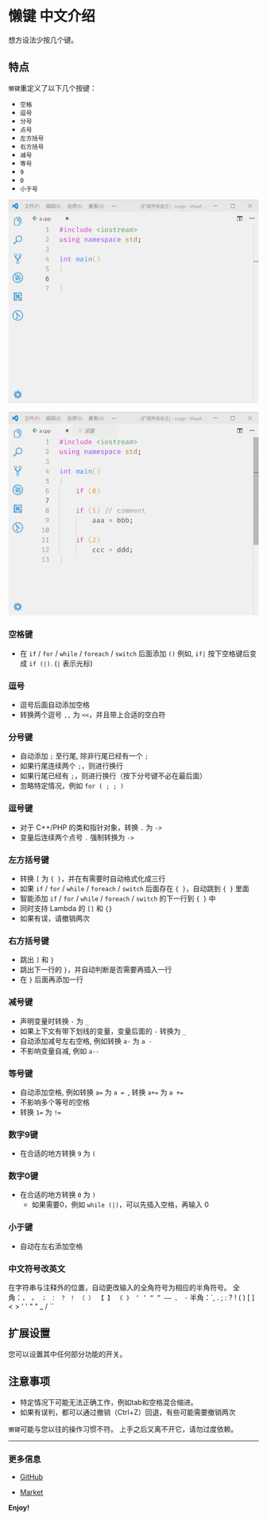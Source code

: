 # 懒键 中文介绍

想方设法少按几个键。

## 特点

`懒键`重定义了以下几个按键：

- `空格`
- `逗号`
- `分号`
- `点号`
- `左方括号`
- `右方括号`
- `减号`
- `等号`
- `9`
- `0`
- `小于号`

![pic1](https://github.com/MRXY001/vscode-plugin-LazyKey/blob/master/images/LazyKey_Picture1.gif?raw=true)

![pic2](https://github.com/MRXY001/vscode-plugin-LazyKey/blob/master/images/LazyKey_Picture2.gif?raw=true)

### 空格键

- 在 `if` / `for` / `while` / `foreach` / `switch` 后面添加 `()`
  例如, `if|` 按下空格键后变成 `if (|)`. (`|` 表示光标)

### 逗号

- 逗号后面自动添加空格
- 转换两个逗号 `,,` 为 `<<`，并且带上合适的空白符

### 分号键

- 自动添加 `;` 至行尾, 除非行尾已经有一个 `;`
- 如果行尾连续两个 `;`，则进行换行
- 如果行尾已经有 `;`，则进行换行（按下分号键不必在最后面）
- 忽略特定情况，例如 `for ( ; ; )`

### 逗号键

- 对于 C++/PHP 的类和指针对象，转换 `.` 为 `->`
- 变量后连续两个点号 `.` 强制转换为 `->`

### 左方括号键

- 转换 `[` 为 `{ }`，并在有需要时自动格式化成三行
- 如果 `if` / `for` / `while` / `foreach` / `switch` 后面存在 `{ }`，自动跳到 `{ }` 里面
- 智能添加 `if` / `for` / `while` / `foreach` / `switch` 的下一行到 `{ }` 中
- 同时支持 Lambda 的 `[]` 和 `{}`
- 如果有误，请撤销两次

### 右方括号键

- 跳出 `]` 和 `}`
- 跳出下一行的 `}`，并自动判断是否需要再插入一行
- 在 `}` 后面再添加一行

### 减号键

- 声明变量时转换 `-` 为 `_`
- 如果上下文有带下划线的变量，变量后面的 `-` 转换为 `_`
- 自动添加减号左右空格, 例如转换 `a-` 为 `a - `
- 不影响变量自减, 例如 `a--`

### 等号键

- 自动添加空格, 例如转换 `a=` 为 `a = `, 转换 `a+=` 为 `a += `
- 不影响多个等号的空格
- 转换 `1=` 为 `!=`

### 数字9键

- 在合适的地方转换 `9` 为 `(`

### 数字0键

- 在合适的地方转换 `0` 为 `)`
  - 如果需要0，例如 `while (|)`，可以先插入空格，再输入 0

### 小于键

- 自动在左右添加空格


### 中文符号改英文

在字符串与注释外的位置，自动更改输入的全角符号为相应的半角符号。
全角：`， 。 ； ： ？ ！ （ ） 【 】 《 》 ‘ ’ “ ” —— 、 ·`
半角：`, . ; : ? ! ( ) [ ] < > \' \' " " _ / ``


## 扩展设置

您可以设置其中任何部分功能的开关。



## 注意事项

- 特定情况下可能无法正确工作，例如tab和空格混合缩进。
- 如果有误判，都可以通过撤销（Ctrl+Z）回退，有些可能需要撤销两次

`懒键`可能与您以往的操作习惯不符。
上手之后又离不开它，请勿过度依赖。


-----------------------------------------------------------------------------------------------------------

### 更多信息

* [GitHub](https://github.com/MRXY001/vscode-plugin-LazyKey/)

* [Market](https://marketplace.visualstudio.com/items?itemName=mrxy001.lazykey)

**Enjoy!**
